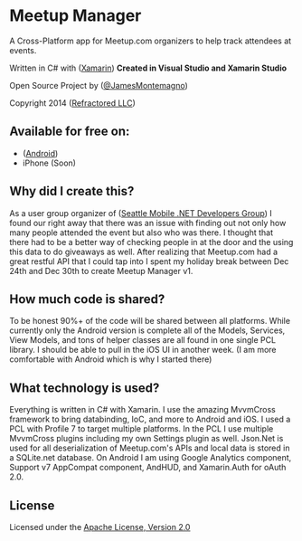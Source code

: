 Meetup Manager
===========

A Cross-Platform app for Meetup.com organizers to help track attendees at events.

Written in C# with ([Xamarin](http://www.xamarin.com))  **Created in Visual Studio and Xamarin Studio**

Open Source Project by ([@JamesMontemagno](http://www.twitter.com/jamesmontemagno)) 

Copyright 2014 ([Refractored LLC](http://www.refractored.com))

## Available for free on:
* ([Android](https://play.google.com/store/apps/details?id=com.refractored.meetupmanager))
* iPhone (Soon)


## Why did I create this?
As a user group organizer of ([Seattle Mobile .NET Developers Group](http://www.meetup.com/SeattleMobileDevelopers/)) I found our right away that there was an issue with finding out not only how many people attended the event but also who was there. I thought that there had to be a better way of checking people in at the door and the using this data to do giveaways as well. After realizing that Meetup.com had a great restful API that I could tap into I spent my holiday break between Dec 24th and Dec 30th to create Meetup Manager v1.

## How much code is shared?
To be honest 90%+ of the code will be shared between all platforms. While currently only the Android version is complete all of the Models, Services, View Models, and tons of helper classes are all found in one single PCL library. I should be able to pull in the iOS UI in another week. (I am more comfortable with Android which is why I started there)

## What technology is used?
Everything is written in C# with Xamarin. I use the amazing MvvmCross framework to bring databinding, IoC, and more to Android and iOS. I used a PCL with Profile 7 to target multiple platforms. In the PCL I use multiple MvvmCross plugins including my own Settings plugin as well. Json.Net is used for all deserialization of Meetup.com's APIs and local data is stored in a SQLite.net database. On Android I am using Google Analytics component, Support v7 AppCompat component, AndHUD, and Xamarin.Auth for oAuth 2.0.

## License
Licensed under the [Apache License, Version 2.0](http://www.apache.org/licenses/LICENSE-2.0.html)
